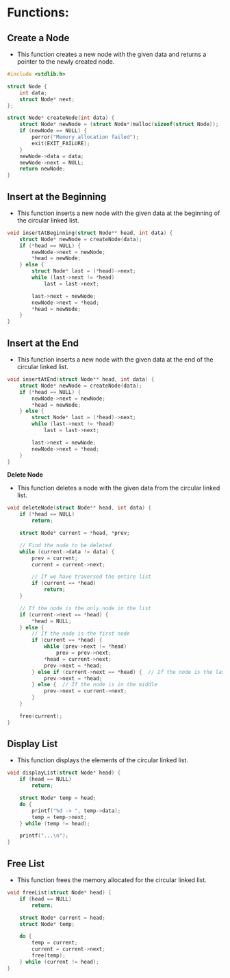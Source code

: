 # Functions:
## **Create a Node**

- This function creates a new node with the given data and returns a pointer to the newly created node.
```c
#include <stdlib.h>

struct Node {
    int data;
    struct Node* next;
};

struct Node* createNode(int data) {
    struct Node* newNode = (struct Node*)malloc(sizeof(struct Node));
    if (newNode == NULL) {
        perror("Memory allocation failed");
        exit(EXIT_FAILURE);
    }
    newNode->data = data;
    newNode->next = NULL;
    return newNode;
}

```
## **Insert at the Beginning**

- This function inserts a new node with the given data at the beginning of the circular linked list. 
```c
void insertAtBeginning(struct Node** head, int data) {
    struct Node* newNode = createNode(data);
    if (*head == NULL) {
        newNode->next = newNode;
        *head = newNode;
    } else {
        struct Node* last = (*head)->next;
        while (last->next != *head)
            last = last->next;

        last->next = newNode;
        newNode->next = *head;
        *head = newNode;
    }
}

```
## **Insert at the End**

- This function inserts a new node with the given data at the end of the circular linked list.
```c
void insertAtEnd(struct Node** head, int data) {
    struct Node* newNode = createNode(data);
    if (*head == NULL) {
        newNode->next = newNode;
        *head = newNode;
    } else {
        struct Node* last = (*head)->next;
        while (last->next != *head)
            last = last->next;

        last->next = newNode;
        newNode->next = *head;
    }
}

```
**Delete Node**

- This function deletes a node with the given data from the circular linked list.
```c
void deleteNode(struct Node** head, int data) {
    if (*head == NULL)
        return;

    struct Node* current = *head, *prev;

    // Find the node to be deleted
    while (current->data != data) {
        prev = current;
        current = current->next;

        // If we have traversed the entire list
        if (current == *head)
            return;
    }

    // If the node is the only node in the list
    if (current->next == *head) {
        *head = NULL;
    } else {
        // If the node is the first node
        if (current == *head) {
            while (prev->next != *head)
                prev = prev->next;
            *head = current->next;
            prev->next = *head;
        } else if (current->next == *head) {  // If the node is the last node
            prev->next = *head;
        } else {  // If the node is in the middle
            prev->next = current->next;
        }
    }

    free(current);
}

```
## **Display List**

- This function displays the elements of the circular linked list.
```c
void displayList(struct Node* head) {
    if (head == NULL)
        return;

    struct Node* temp = head;
    do {
        printf("%d -> ", temp->data);
        temp = temp->next;
    } while (temp != head);

    printf("...\n");
}

```
## **Free List**

- This function frees the memory allocated for the circular linked list.
```c
void freeList(struct Node* head) {
    if (head == NULL)
        return;

    struct Node* current = head;
    struct Node* temp;

    do {
        temp = current;
        current = current->next;
        free(temp);
    } while (current != head);
}

```